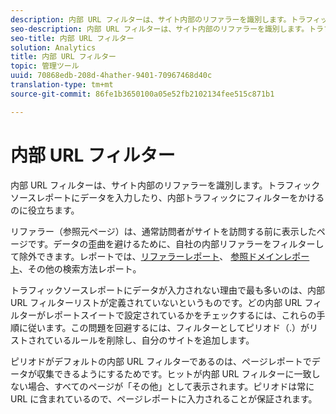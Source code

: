 ```yaml
---
description: 内部 URL フィルターは、サイト内部のリファラーを識別します。トラフィックソースレポートにデータを入力したり、内部トラフィックにフィルターをかけるのに役立ちます。
seo-description: 内部 URL フィルターは、サイト内部のリファラーを識別します。トラフィックソースレポートにデータを入力したり、内部トラフィックにフィルターをかけるのに役立ちます。
seo-title: 内部 URL フィルター
solution: Analytics
title: 内部 URL フィルター
topic: 管理ツール
uuid: 70868edb-208d-4hather-9401-70967468d40c
translation-type: tm+mt
source-git-commit: 86fe1b3650100a05e52fb2102134fee515c871b1

---
```



# 内部 URL フィルター

内部 URL フィルターは、サイト内部のリファラーを識別します。トラフィックソースレポートにデータを入力したり、内部トラフィックにフィルターをかけるのに役立ちます。

リファラー（参照元ページ）は、通常訪問者がサイトを訪問する前に表示したページです。データの歪曲を避けるために、自社の内部リファラーをフィルターして除外できます。レポートでは、[リファラーレポート](/help/components/c-variables/dimensionslist/reports-referrers.md)、 [参照ドメインレポート](/help/components/c-variables/dimensionslist/reports-referring-domains.md)、その他の検索方法レポート。

トラフィックソースレポートにデータが入力されない理由で最も多いのは、内部 URL フィルターリストが定義されていないというものです。どの内部 URL フィルターがレポートスイートで設定されているかをチェックするには、これらの手順に従います。この問題を回避するには、フィルターとしてピリオド（.）がリストされているルールを削除し、自分のサイトを追加します。

ピリオドがデフォルトの内部 URL フィルターであるのは、ページレポートでデータが収集できるようにするためです。ヒットが内部 URL フィルターに一致しない場合、すべてのページが「その他」として表示されます。ピリオドは常に URL に含まれているので、ページレポートに入力されることが保証されます。
